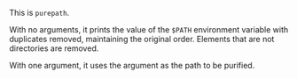 This is `purepath`.

With no arguments, it prints the value of the `$PATH` environment
variable with duplicates removed, maintaining the original order.
Elements that are not directories are removed.

With one argument, it uses the argument as the path to be purified.
